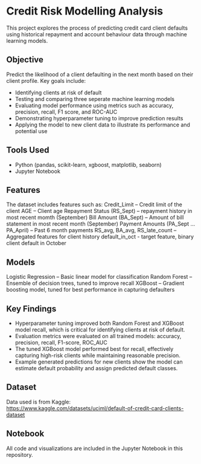 # Credit Risk Modelling Analysis
This project explores the process of predicting credit card client defaults using historical repayment and account behaviour data through machine learning models.

## Objective
Predict the likelihood of a client defaulting in the next month based on their client profile. Key goals include:
- Identifying clients at risk of default
- Testing and comparing three seperate machine learning models
- Evaluating model performance using metrics such as accuracy, precision, recall, F1 score, and ROC-AUC
- Demonstrating hyperparameter tuning to improve prediction results
- Applying the model to new client data to illustrate its performance and potential use

## Tools Used
- Python (pandas, scikit-learn, xgboost, matplotlib, seaborn)
- Jupyter Notebook

## Features
The dataset includes features such as:
Credit_Limit – Credit limit of the client
AGE – Client age
Repayment Status (RS_Sept) –  repayment history in most recent momth (September)
Bill Amount (BA_Sept) – Amount of bill statement in most recent month (September)
Payment Amounts (PA_Sept … PA_April) – Past 6 month payments
RS_avg, BA_avg, RS_late_count – Aggregated features for client history
default_in_oct - target feature, binary client default in October

## Models
Logistic Regression – Basic linear model for classification
Random Forest – Ensemble of decision trees, tuned to improve recall
XGBoost – Gradient boosting model, tuned for best performance in capturing defaulters

## Key Findings
- Hyperparameter tuning improved both Random Forest and XGBoost model recall, which is critical for identifying clients at risk of default.
- Evaluation metrics were evaluated on all trained models: accuracy, precision, recall, F1-score, ROC_AUC
- The tuned XGBoost model performed best for recall, effectively capturing high-risk clients while maintaining reasonable precision.
- Example generated predictions for new clients show the model can estimate default probability and assign predicted default classes.

## Dataset
Data used is from Kaggle:  
https://www.kaggle.com/datasets/uciml/default-of-credit-card-clients-dataset

## Notebook
All code and visualizations are included in the Jupyter Notebook in this repository.
